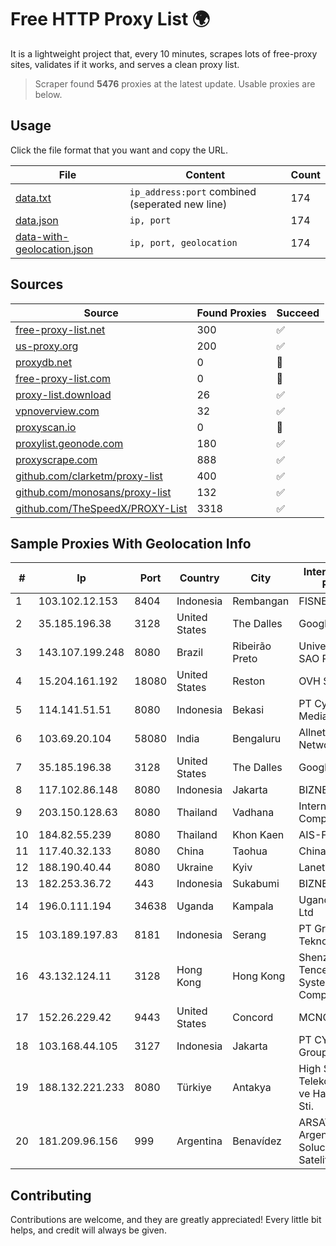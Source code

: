 
# Free HTTP Proxy List 🌍

It is a lightweight project that, every 10 minutes, scrapes lots of free-proxy sites, validates if it works, and serves a clean proxy list.


> Scraper found **5476** proxies at the latest update. Usable proxies are below.

## Usage

Click the file format that you want and copy the URL.


|File|Content|Count|
|----|-------|-----|
|[data.txt](https://raw.githubusercontent.com/themiralay/Proxy-List-World/master/data.txt)|`ip_address:port` combined (seperated new line)|174|
|[data.json](https://raw.githubusercontent.com/themiralay/Proxy-List-World/master/data.json)|`ip, port`|174|
|[data-with-geolocation.json](https://raw.githubusercontent.com/themiralay/Proxy-List-World/master/data-with-geolocation.json)|`ip, port, geolocation`|174|

## Sources

|Source|Found Proxies|Succeed|
|------|-------------|-------|
|[free-proxy-list.net](https://free-proxy-list.net)|300|✅|
|[us-proxy.org](https://www.us-proxy.org)|200|✅|
|[proxydb.net](http://proxydb.net)|0|🚫|
|[free-proxy-list.com](https://free-proxy-list.com/?page=&port=&type%5B%5D=http&type%5B%5D=https&up_time=0&search=Search)|0|🚫|
|[proxy-list.download](https://www.proxy-list.download/HTTP)|26|✅|
|[vpnoverview.com](https://vpnoverview.com/privacy/anonymous-browsing/free-proxy-servers)|32|✅|
|[proxyscan.io](https://www.proxyscan.io)|0|🚫|
|[proxylist.geonode.com](https://proxylist.geonode.com/api/proxy-list?limit=300&page=1&sort_by=lastChecked&sort_type=desc&protocols=http,https)|180|✅|
|[proxyscrape.com](https://api.proxyscrape.com/v2/?request=displayproxies&protocol=http&timeout=10000&country=all&ssl=all&anonymity=all)|888|✅|
|[github.com/clarketm/proxy-list](https://raw.githubusercontent.com/clarketm/proxy-list/master/proxy-list-raw.txt)|400|✅|
|[github.com/monosans/proxy-list](https://raw.githubusercontent.com/monosans/proxy-list/main/proxies/http.txt)|132|✅|
|[github.com/TheSpeedX/PROXY-List](https://raw.githubusercontent.com/TheSpeedX/PROXY-List/master/http.txt)|3318|✅|


## Sample Proxies With Geolocation Info

|#|Ip|Port|Country|City|Internet Service Provider|
|-|--|----|-------|----|-------------------------|
|1|103.102.12.153|8404|Indonesia|Rembangan|FISNET|
|2|35.185.196.38|3128|United States|The Dalles|Google LLC|
|3|143.107.199.248|8080|Brazil|Ribeirão Preto|Universidade De SAO Paulo|
|4|15.204.161.192|18080|United States|Reston|OVH SAS|
|5|114.141.51.51|8080|Indonesia|Bekasi|PT Cyberplus Media Pratama|
|6|103.69.20.104|58080|India|Bengaluru|Allnet Broadband Network PVT LTD|
|7|35.185.196.38|3128|United States|The Dalles|Google LLC|
|8|117.102.86.148|8080|Indonesia|Jakarta|BIZNET|
|9|203.150.128.63|8080|Thailand|Vadhana|Internet Thailand Company Ltd|
|10|184.82.55.239|8080|Thailand|Khon Kaen|AIS-Fibre|
|11|117.40.32.133|8080|China|Taohua|Chinanet|
|12|188.190.40.44|8080|Ukraine|Kyiv|Lanet Network Ltd|
|13|182.253.36.72|443|Indonesia|Sukabumi|BIZNET|
|14|196.0.111.194|34638|Uganda|Kampala|Uganda Telecom Ltd|
|15|103.189.197.83|8181|Indonesia|Serang|PT Graha Sumber Teknologi|
|16|43.132.124.11|3128|Hong Kong|Hong Kong|Shenzhen Tencent Computer Systems Company Limited|
|17|152.26.229.42|9443|United States|Concord|MCNC|
|18|103.168.44.105|3127|Indonesia|Jakarta|PT CYB Media Group|
|19|188.132.221.233|8080|Türkiye|Antakya|High Speed Telekomunikasyon ve Hab. Hiz. Ltd. Sti.|
|20|181.209.96.156|999|Argentina|Benavídez|ARSAT - Empresa Argentina de Soluciones Satelitales S.A|



## Contributing

Contributions are welcome, and they are greatly appreciated! Every
little bit helps, and credit will always be given.

